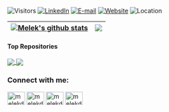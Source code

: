 ![Visitors](https://komarev.com/ghpvc/?username=melekderman&label=Profile%20views&color=blue)
[![LinkedIn](https://img.shields.io/badge/LinkedIn-pink?logo=linkedin&logoColor=white)](https://linkedin.com/in/melekderman)
[![E-mail](https://img.shields.io/badge/E--mail-blue)](mailto:dermanm@oregonstate.edu)
[![Website](https://img.shields.io/badge/website-pink)](https://melekderman.github.io)
![Location](https://img.shields.io/badge/Location-OR-blue)

| <a href="https://github.com/anuraghazra/github-readme-stats"><img align="center" src="https://github-readme-stats.vercel.app/api?username=melekderman&show_icons=true&include_all_commits=true&theme=buefy&hide_border=true&rank_icon=github" alt="Melek's github stats" /></a> | <a href="https://github.com/anuraghazra/github-readme-stats"><img align="center" src="https://github-readme-stats.vercel.app/api/top-langs/?username=melekderman&layout=compact&theme=buefy&hide_border=true" /></a> |
| ------------- | ------------- |

#### Top Repositories


<a href="https://github.com/melekderman/BFP">
  <img align="center" src="https://github-readme-stats.vercel.app/api/pin/?username=melekderman&repo=BFP&theme=buefy" />
</a>
<a href="https://github.com/melekderman/melekderman.github.io">
  <img align="center" src="https://github-readme-stats.vercel.app/api/pin/?username=melekderman&repo=melekderman.github.io&theme=buefy" />
</a>


<h3 align="left">Connect with me:</h3>
<p align="left">
<a href="https://linkedin.com/in/melekderman" target="blank"><img align="center" src="https://raw.githubusercontent.com/rahuldkjain/github-profile-readme-generator/master/src/images/icons/Social/linked-in-alt.svg" alt="melekderman" height="30" width="40" /></a>
<a href="https://stackoverflow.com/users/28802792/melek-derman" target="blank"><img align="center" src="https://raw.githubusercontent.com/rahuldkjain/github-profile-readme-generator/master/src/images/icons/Social/stack-overflow.svg" alt="melekderman" height="30" width="40" /></a>
<a href="https://kaggle.com/melekderman" target="blank"><img align="center" src="https://raw.githubusercontent.com/rahuldkjain/github-profile-readme-generator/master/src/images/icons/Social/kaggle.svg" alt="melekderman" height="30" width="40" /></a>
<a href="https://instagram.com/melekderman" target="blank"><img align="center" src="https://raw.githubusercontent.com/rahuldkjain/github-profile-readme-generator/master/src/images/icons/Social/instagram.svg" alt="melekderman" height="30" width="40" /></a>
</p>

